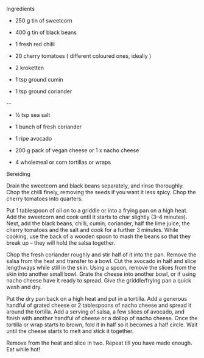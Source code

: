 Ingredients

* 250 g tin of sweetcorn
 
* 400 g tin of black beans
 
* 1 fresh red chilli
 
* 20 cherry tomatoes ( different coloured ones, ideally )
 
* 2 kroketten
 
* 1 tsp ground cumin
 
* 1 tsp ground coriander
 
--
 
* ½ tsp sea salt
 
* 1 bunch of fresh coriander
 
* 1 ripe avocado
 
* 200 g pack of vegan cheese or 1 x nacho cheese
 
* 4 wholemeal or corn tortillas or wraps

Bereiding

Drain the sweetcorn and black beans separately, and rinse thoroughly. Chop the chilli finely, removing the seeds if you want it less spicy. Chop the cherry tomatoes into quarters.

Put 1 tablespoon of oil on to a griddle or into a frying pan on a high heat. Add the sweetcorn and cook until it starts to char slightly (3–4 minutes). Next, add the black beans, chilli, cumin, coriander, half the lime juice, the cherry tomatoes and the salt and cook for a further 3 minutes. While cooking, use the back of a wooden spoon to mash the beans so that they break up – they will hold the salsa together.

Chop the fresh coriander roughly and stir half of it into the pan. Remove the salsa from the heat and transfer to a bowl. Cut the avocado in half and slice lengthways while still in the skin. Using a spoon, remove the slices from the skin into another small bowl. Grate the cheese into another bowl, or if using nacho cheese have it ready to spread. Give the griddle/frying pan a quick wash and dry.

Put the dry pan back on a high heat and put in a tortilla. Add a generous handful of grated cheese or 2 tablespoons of nacho cheese and spread it around the tortilla. Add a serving of salsa, a few slices of avocado, and finish with another handful of cheese or a dollop of nacho cheese. Once the tortilla or wrap starts to brown, fold it in half so it becomes a half circle. Wait until the cheese starts to melt and stick it together.

Remove from the heat and slice in two. Repeat till you have made enough. Eat while hot! 

